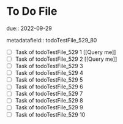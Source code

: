 # To Do File

due:: 2022-09-29

metadatafield:: todoTestFile_529_80

- [ ] Task of todoTestFile_529 1 [[Query me]]
- [ ] Task of todoTestFile_529 2 [[Query me]]
- [ ] Task of todoTestFile_529 3
- [ ] Task of todoTestFile_529 4
- [ ] Task of todoTestFile_529 5
- [ ] Task of todoTestFile_529 6
- [ ] Task of todoTestFile_529 7
- [ ] Task of todoTestFile_529 8
- [ ] Task of todoTestFile_529 9
- [ ] Task of todoTestFile_529 10
